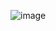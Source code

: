 ![image](https://github.com/Eroshevskiy/Demoekz/assets/97594146/3c2cae55-d4b0-4374-9a5f-7f8ea4831aef)


